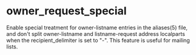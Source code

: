 # owner_request_special 


Enable special treatment for owner-listname entries in the
aliases(5) file, and don't split owner-listname and
listname-request address localparts when the recipient_delimiter
is set to "-".  This feature is useful for mailing lists.



